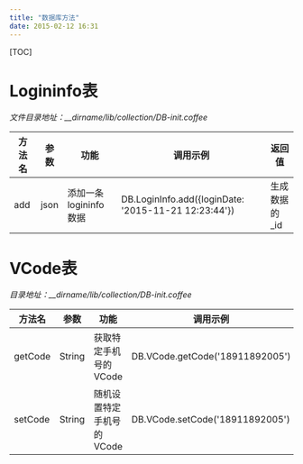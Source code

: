 ```yaml
---
title: "数据库方法"
date: 2015-02-12 16:31
---
```

[TOC]

Logininfo表
=============

*文件目录地址：__dirname/lib/collection/DB-init.coffee*

| 方法名 | 参数 | 功能 | 调用示例 | 返回值 |
| ----- | ---- | ---- | ----- | ---- |
| add | json | 添加一条logininfo数据 | DB.LoginInfo.add(\{loginDate: '2015-11-21 12:23:44'}) | 生成数据的_id |

VCode表
==============
*目录地址：__dirname/lib/collection/DB-init.coffee*

| 方法名 | 参数 | 功能 | 调用示例 | 返回值 |
| ----- | ---- | ---- | ----- | ---- |
| getCode | String | 获取特定手机号的VCode | DB.VCode.getCode('18911892005') | 0:失败，1:成功,result:详情 |
| setCode | String | 随机设置特定手机号的VCode | DB.VCode.setCode('18911892005') | 0:失败，1:成功,result:详情 |